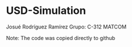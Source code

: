 # USD-Simulation
Josué Rodríguez Ramírez
Grupo: C-312 MATCOM

Note: The code was copied directly to github
